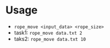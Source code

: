 # Usage
* ```rope_move <input_data> <rope_size>```
* task1: ```rope_move data.txt 2```
* taks2: ```rope_move data.txt 10```
